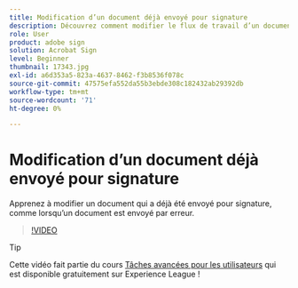 ```yaml
---
title: Modification d’un document déjà envoyé pour signature
description: Découvrez comment modifier le flux de travail d’un document déjà en cours
role: User
product: adobe sign
solution: Acrobat Sign
level: Beginner
thumbnail: 17343.jpg
exl-id: a6d353a5-823a-4637-8462-f3b8536f078c
source-git-commit: 47575efa552da55b3ebde308c182432ab29392db
workflow-type: tm+mt
source-wordcount: '71'
ht-degree: 0%

---
```


# Modification d’un document déjà envoyé pour signature

Apprenez à modifier un document qui a déjà été envoyé pour signature, comme lorsqu’un document est envoyé par erreur.

>[!VIDEO](https://video.tv.adobe.com/v/17343?hidetitle=true)

>[!TIP]
>
>Cette vidéo fait partie du cours [Tâches avancées pour les utilisateurs](https://experienceleague.adobe.com/?recommended=Sign-U-1-2020.3) qui est disponible gratuitement sur Experience League !
